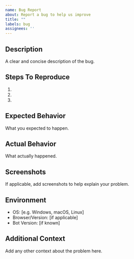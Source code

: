 ```yaml
---
name: Bug Report
about: Report a bug to help us improve
title: ""
labels: bug
assignees: ''
---
```


## Description
A clear and concise description of the bug.

## Steps To Reproduce
1. 
2. 
3. 

## Expected Behavior
What you expected to happen.

## Actual Behavior
What actually happened.

## Screenshots
If applicable, add screenshots to help explain your problem.

## Environment
- OS: [e.g. Windows, macOS, Linux]
- Browser/Version: [if applicable]
- Bot Version: [if known]

## Additional Context
Add any other context about the problem here.
